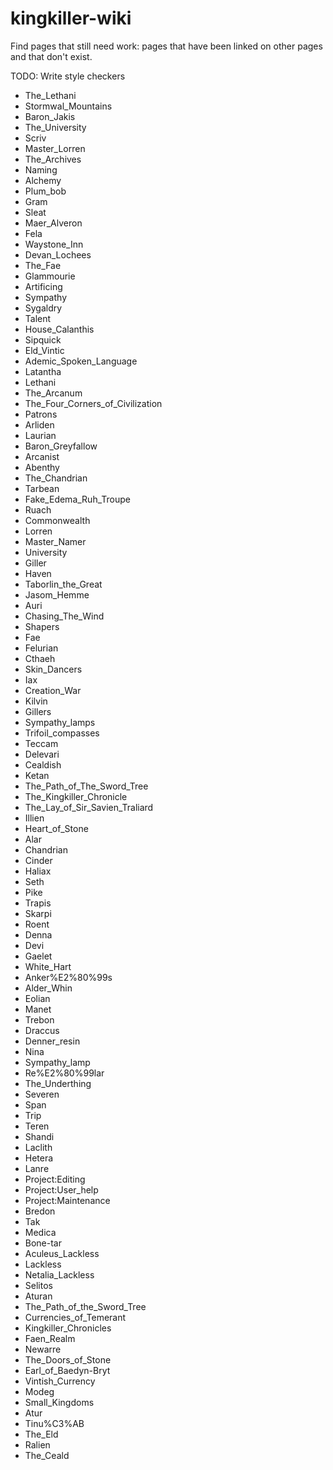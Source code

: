 # kingkiller-wiki

Find pages that still need work: pages that have been linked on other pages and that don't exist.



TODO: Write style checkers

 - The_Lethani
 - Stormwal_Mountains
 - Baron_Jakis
 - The_University
 - Scriv
 - Master_Lorren
 - The_Archives
 - Naming
 - Alchemy
 - Plum_bob
 - Gram
 - Sleat
 - Maer_Alveron
 - Fela
 - Waystone_Inn
 - Devan_Lochees
 - The_Fae
 - Glammourie
 - Artificing
 - Sympathy
 - Sygaldry
 - Talent
 - House_Calanthis
 - Sipquick
 - Eld_Vintic
 - Ademic_Spoken_Language
 - Latantha
 - Lethani
 - The_Arcanum
 - The_Four_Corners_of_Civilization
 - Patrons
 - Arliden
 - Laurian
 - Baron_Greyfallow
 - Arcanist
 - Abenthy
 - The_Chandrian
 - Tarbean
 - Fake_Edema_Ruh_Troupe
 - Ruach
 - Commonwealth
 - Lorren
 - Master_Namer
 - University
 - Giller
 - Haven
 - Taborlin_the_Great
 - Jasom_Hemme
 - Auri
 - Chasing_The_Wind
 - Shapers
 - Fae
 - Felurian
 - Cthaeh
 - Skin_Dancers
 - Iax
 - Creation_War
 - Kilvin
 - Gillers
 - Sympathy_lamps
 - Trifoil_compasses
 - Teccam
 - Delevari
 - Cealdish
 - Ketan
 - The_Path_of_The_Sword_Tree
 - The_Kingkiller_Chronicle
 - The_Lay_of_Sir_Savien_Traliard
 - Illien
 - Heart_of_Stone
 - Alar
 - Chandrian
 - Cinder
 - Haliax
 - Seth
 - Pike
 - Trapis
 - Skarpi
 - Roent
 - Denna
 - Devi
 - Gaelet
 - White_Hart
 - Anker%E2%80%99s
 - Alder_Whin
 - Eolian
 - Manet
 - Trebon
 - Draccus
 - Denner_resin
 - Nina
 - Sympathy_lamp
 - Re%E2%80%99lar
 - The_Underthing
 - Severen
 - Span
 - Trip
 - Teren
 - Shandi
 - Laclith
 - Hetera
 - Lanre
 - Project:Editing
 - Project:User_help
 - Project:Maintenance
 - Bredon
 - Tak
 - Medica
 - Bone-tar
 - Aculeus_Lackless
 - Lackless
 - Netalia_Lackless
 - Selitos
 - Aturan
 - The_Path_of_the_Sword_Tree
 - Currencies_of_Temerant
 - Kingkiller_Chronicles
 - Faen_Realm
 - Newarre
 - The_Doors_of_Stone
 - Earl_of_Baedyn-Bryt
 - Vintish_Currency
 - Modeg
 - Small_Kingdoms
 - Atur
 - Tinu%C3%AB
 - The_Eld
 - Ralien
 - The_Ceald